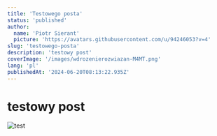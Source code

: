 ```yaml
---
title: 'Testowego posta'
status: 'published'
author:
  name: 'Piotr Sierant'
  picture: 'https://avatars.githubusercontent.com/u/94246053?v=4'
slug: 'testowego-posta'
description: 'testowy post'
coverImage: '/images/wdrozenierozwiazan-M4MT.png'
lang: 'pl'
publishedAt: '2024-06-20T08:13:22.935Z'
---
```


# testowy post

![test](/images/1-MxOD.png)